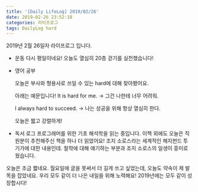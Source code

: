 ```yaml
---
title: '[Daily LifeLog] 2019/02/26'
date: 2019-02-26 23:52:18
categories: 라이프로그
tags: DailyLog hard
---
```


2019년 2월 26일자 라이프로그 입니다.

- 운동
  다시 평일이네요!
  오늘도 열심히 20층 걷기를 실천했습니다!

- 영어 공부

  오늘은 부사와 형용사로 쓰일 수 있는 hard에 대해 찾아봤어요.

  아래는 예문입니다!
  It is hard for me.
    -> 그건 나한테 너무 어려워.

  I always hard to succeed.
    -> 나는 성공을 위해 항상 열심히 한다.

  오늘은 짧고 강렬하게!

- 독서 로그
  프로그래머를 위한 기초 해석학을 읽는 중입니다.
  이책 외에도 오늘은 직원분이 추천해주신 책을 하나 더 읽었어요!
  조지 소로스라는 세계적인 해지펀드 투기가에 대한 내용인데. 철학에 대해 얘기하는 부분과 조지 소로스의 일생이 흥미로웠습니다.

오늘은 조금 짧네요. 월요일에 글을 못써서 더 길게 쓰고 싶었는데, 오늘도 약속이 제 발목을 잡았네요.
우리 모두 같이 더 나은 내일을 위해 노력해요!
2019년에는 모두 같이 성장합시다!
